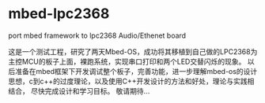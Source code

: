 # mbed-lpc2368
port mbed framework to lpc2368 Audio/Ethenet board

这是一个测试工程，研究了两天Mbed-OS，成功将其移植到自己做的LPC2368为主控MCU的板子上面，裸跑系统，实现串口打印和两个LED交替闪烁的现象。
以后准备在mbed框架下开发调试整个板子，完善功能，进一步理解mbed-os的设计思想，c到c++的过度理论，以及使用C++开发设计的方法和好处，理论与实践相结合，
尽快完成设计和学习目标。 敬请期待...
